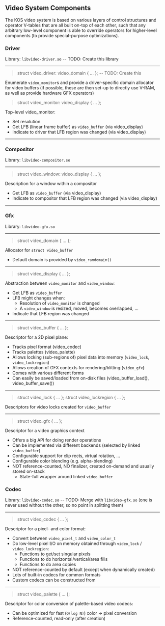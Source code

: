 ## Video System Components

The KOS video system is based on various layers of control structures and operator V-tables that are all built on-top of each other, such that any arbitrary low-level component is able to override operators for higher-level components (to provide special-purpose optimizations).


### Driver

Library: `libvideo-driver.so` -- TODO: Create this library

---

> struct video_driver: video_domain { ... }; -- TODO: Create this

Enumerate `video_monitor`s and provide a driver-specific domain allocator for video buffers (if possible, these are then set-up to directly use V-RAM, as well as provide hardware GFX operators)

> struct video_monitor: video_display { ... };

Top-level video_monitor:
- Set resolution
- Get LFB (linear frame buffer) as `video_buffer` (via video_display)
- Indicate to driver that LFB region was changed (via video_display)

---



### Compositor

Library: `libvideo-compositor.so`

---

> struct video_window: video_display { ... };

Description for a window within a compositor
- Get LFB as `video_buffer` (via video_display)
- Indicate to compositor that LFB region was changed (via video_display)

---



### Gfx

Library: `libvideo-gfx.so`

---

> struct video_domain { ... };

Allocator for `struct video_buffer`
- Default domain is provided by `video_ramdomain()`

---

> struct video_display { ... };

Abstraction between `video_monitor` and `video_window`:
- Get LFB as `video_buffer`
- LFB might changes when:
	- Resolution of `video_monitor` is changed
	- A `video_window` is resized, moved, becomes overlapped, ...
- Indicate that LFB region was changed

---

> struct video_buffer { ... };

Descriptor for a 2D pixel plane:
- Tracks pixel format (video_codec)
- Tracks palettes (video_palette)
- Allows locking (sub-regions of) pixel data into memory (`video_lock`, `video_lockregion`)
- Allows creation of GFX contexts for rendering/blitting (`video_gfx`)
- Comes with various different forms
- Can easily be saved/loaded from on-disk files (video_buffer_load(), video_buffer_save())

---

> struct video_lock { ... };
> struct video_lockregion { ... };

Descriptors for video locks created for `video_buffer`

---

> struct video_gfx { ... };

Descriptor for a video graphics context
- Offers a big API for doing render operations
- Can be implemented via different backends (selected by linked `video_buffer`)
- Configurable support for clip rects, virtual rotation, ...
- Configurable color blending (e.g. alpha-blending)
- NOT reference-counted, NO finalizer, created on-demand and usually stored on-stack
	- State-full wrapper around linked `video_buffer`




### Codec

Library: `libvideo-codec.so` -- TODO: Merge with `libvideo-gfx.so` (one is never used without the other, so no point in splitting them)

---

> struct video_codec { ... };

Descriptor for a pixel- and color format:
- Convert between `video_pixel_t` and `video_color_t`
- Do low-level pixel I/O on memory obtained through `video_lock` / `video_lockregion`:
	- Functions to get/set singular pixels
	- Functions to do horizontal/vertical/area fills
	- Functions to do area copies
- NOT reference-counted by default (except when dynamically created)
- Lots of built-in codecs for common formats
- Custom codecs can be constructed from 

---

> struct video_palette { ... };

Descriptor for color conversion of palette-based video codecs:
- Can be optimized for fast (`O(log N)`) color → pixel conversion
- Reference-counted, read-only (after creation)

